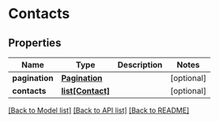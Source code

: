 # Contacts

## Properties
Name | Type | Description | Notes
------------ | ------------- | ------------- | -------------
**pagination** | [**Pagination**](Pagination.md) |  | [optional] 
**contacts** | [**list[Contact]**](Contact.md) |  | [optional] 

[[Back to Model list]](../README.md#documentation-for-models) [[Back to API list]](../README.md#documentation-for-api-endpoints) [[Back to README]](../README.md)


